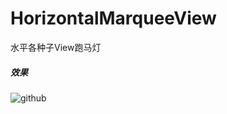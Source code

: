 # HorizontalMarqueeView
水平各种子View跑马灯
##### 效果
![github](https://github.com/LiShiHui24740/HorizontalMarqueeView/blob/master/img/marquee.gif)  
